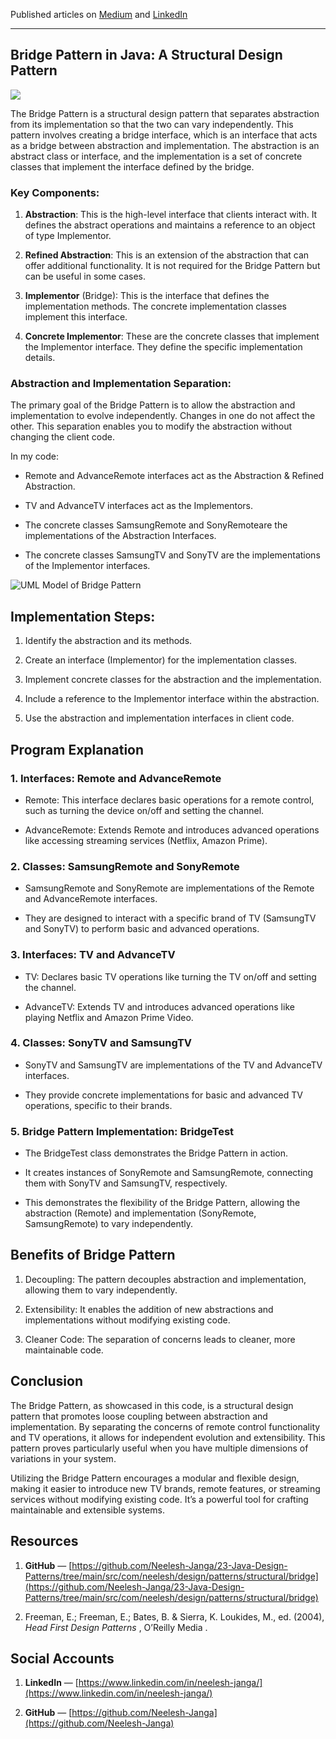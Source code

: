 Published articles on <a href = "https://medium.com/@Neelesh-Janga/bridge-pattern-in-java-a-structural-design-pattern-07dab3fb0ead">Medium</a> and <a href = "https://www.linkedin.com/pulse/bridge-pattern-java-structural-design-neelesh-janga-60qqc%3FtrackingId=Vrrv9VfwRLeMf7qM5h5bww%253D%253D/?trackingId=Vrrv9VfwRLeMf7qM5h5bww%3D%3D">LinkedIn</a><hr>

## Bridge Pattern in Java: A Structural Design Pattern

![](https://cdn-images-1.medium.com/max/3840/1*PEmssIwuKdGjEqVYrQ4Vcw.png)

The Bridge Pattern is a structural design pattern that separates abstraction from its implementation so that the two can vary independently. This pattern involves creating a bridge interface, which is an interface that acts as a bridge between abstraction and implementation. The abstraction is an abstract class or interface, and the implementation is a set of concrete classes that implement the interface defined by the bridge.

### Key Components:

1. **Abstraction**: This is the high-level interface that clients interact with. It defines the abstract operations and maintains a reference to an object of type Implementor.

2. **Refined Abstraction**: This is an extension of the abstraction that can offer additional functionality. It is not required for the Bridge Pattern but can be useful in some cases.

3. **Implementor** (Bridge): This is the interface that defines the implementation methods. The concrete implementation classes implement this interface.

4. **Concrete Implementor**: These are the concrete classes that implement the Implementor interface. They define the specific implementation details.

### Abstraction and Implementation Separation:

The primary goal of the Bridge Pattern is to allow the abstraction and implementation to evolve independently. Changes in one do not affect the other. This separation enables you to modify the abstraction without changing the client code.

In my code:

* Remote and AdvanceRemote interfaces act as the Abstraction & Refined Abstraction.

* TV and AdvanceTV interfaces act as the Implementors.

* The concrete classes SamsungRemote and SonyRemoteare the implementations of the Abstraction Interfaces.

* The concrete classes SamsungTV and SonyTV are the implementations of the Implementor interfaces.

![UML Model of Bridge Pattern](https://cdn-images-1.medium.com/max/3788/1*VB2GHw1cIGoqly1YE4HJRA.png)

## Implementation Steps:

1. Identify the abstraction and its methods.

2. Create an interface (Implementor) for the implementation classes.

3. Implement concrete classes for the abstraction and the implementation.

4. Include a reference to the Implementor interface within the abstraction.

5. Use the abstraction and implementation interfaces in client code.

## Program Explanation

### 1. Interfaces: Remote and AdvanceRemote

* Remote: This interface declares basic operations for a remote control, such as turning the device on/off and setting the channel.

* AdvanceRemote: Extends Remote and introduces advanced operations like accessing streaming services (Netflix, Amazon Prime).

### 2. Classes: SamsungRemote and SonyRemote

* SamsungRemote and SonyRemote are implementations of the Remote and AdvanceRemote interfaces.

* They are designed to interact with a specific brand of TV (SamsungTV and SonyTV) to perform basic and advanced operations.

### 3. Interfaces: TV and AdvanceTV

* TV: Declares basic TV operations like turning the TV on/off and setting the channel.

* AdvanceTV: Extends TV and introduces advanced operations like playing Netflix and Amazon Prime Video.

### 4. Classes: SonyTV and SamsungTV

* SonyTV and SamsungTV are implementations of the TV and AdvanceTV interfaces.

* They provide concrete implementations for basic and advanced TV operations, specific to their brands.

### 5. Bridge Pattern Implementation: BridgeTest

* The BridgeTest class demonstrates the Bridge Pattern in action.

* It creates instances of SonyRemote and SamsungRemote, connecting them with SonyTV and SamsungTV, respectively.

* This demonstrates the flexibility of the Bridge Pattern, allowing the abstraction (Remote) and implementation (SonyRemote, SamsungRemote) to vary independently.

## Benefits of Bridge Pattern

1. Decoupling: The pattern decouples abstraction and implementation, allowing them to vary independently.

2. Extensibility: It enables the addition of new abstractions and implementations without modifying existing code.

3. Cleaner Code: The separation of concerns leads to cleaner, more maintainable code.

## Conclusion

The Bridge Pattern, as showcased in this code, is a structural design pattern that promotes loose coupling between abstraction and implementation. By separating the concerns of remote control functionality and TV operations, it allows for independent evolution and extensibility. This pattern proves particularly useful when you have multiple dimensions of variations in your system.

Utilizing the Bridge Pattern encourages a modular and flexible design, making it easier to introduce new TV brands, remote features, or streaming services without modifying existing code. It’s a powerful tool for crafting maintainable and extensible systems.

## Resources

1. **GitHub** — [https://github.com/Neelesh-Janga/23-Java-Design-Patterns/tree/main/src/com/neelesh/design/patterns/structural/bridge](https://github.com/Neelesh-Janga/23-Java-Design-Patterns/tree/main/src/com/neelesh/design/patterns/structural/bridge)

2. Freeman, E.; Freeman, E.; Bates, B. & Sierra, K. Loukides, M., ed. (2004), *Head First Design Patterns* , O’Reilly Media .

## Social Accounts

1. **LinkedIn** — [https://www.linkedin.com/in/neelesh-janga/](https://www.linkedin.com/in/neelesh-janga/)

2. **GitHub** — [https://github.com/Neelesh-Janga](https://github.com/Neelesh-Janga)
